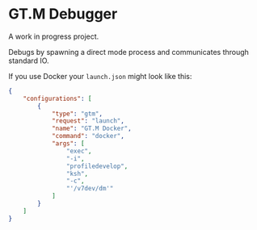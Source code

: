 # GT.M Debugger

A work in progress project.

Debugs by spawning a direct mode process and communicates through standard IO.

If you use Docker your `launch.json` might look like this:

```json
{
	"configurations": [
		{
			"type": "gtm",
			"request": "launch",
			"name": "GT.M Docker",
			"command": "docker",
			"args": [
				"exec",
				"-i",
				"profiledevelop",
				"ksh",
				"-c",
				"'/v7dev/dm'"
			]
		}
	]
}
```
